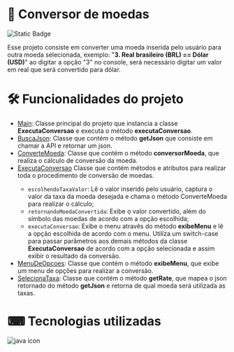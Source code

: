 # 💱 Conversor de moedas
![Static Badge](https://img.shields.io/badge/Status%3A-Conclu%C3%ADdo-green)

Esse projeto consiste em converter uma moeda inserida pelo usuário para outra moeda selecionada, exemplo: "**3. Real brasileiro (BRL) == Dólar (USD)**" ao digitar a opção "3" no console, será necessário digitar um valor em real que será convertido para dólar.

# 🛠️ Funcionalidades do projeto

- <a href=https://github.com/Hugo-Sousa-prog/Challenge--Conversor-de-moedas/blob/main/src/Main.java>Main<a>: Classe principal do projeto que instancia a classe **ExecutaConversao** e executa o método **executaConversao**.
- <a href= https://github.com/Hugo-Sousa-prog/Challenge--Conversor-de-moedas/blob/main/src/br/com/alura/conversosdemoedas/classes/BuscaJson.java>BuscaJson<a>: Classe que contém o método **getJson** que consiste em chamar a API e retornar um json.
- <a href= https://github.com/Hugo-Sousa-prog/Challenge--Conversor-de-moedas/blob/main/src/br/com/alura/conversosdemoedas/classes/ConverteMoeda.java>ConverteMoeda<a>: Classe que contém o método **conversorMoeda**, que realiza o cálculo de conversão da moeda.
- <a href= https://github.com/Hugo-Sousa-prog/Challenge--Conversor-de-moedas/blob/main/src/br/com/alura/conversosdemoedas/classes/ExecutaConversao.java>ExecutaConversao<a> Classe que contém métodos e atributos para realizar toda o procedimento de conversão de moedas. 
  - `escolhendoTaxaValor`: Lê o valor inserido pelo usuário, captura o valor da taxa da moeda desejada e chama o método ConverteMoeda para realizar o cálculo;
  - `retornandoMoedaConvertida`: Exibe o valor convertido, além do símbolo das moedas de acordo com a opção escolhida;
  - `executaConversao`: Exibe o menu atravês do método **exibeMenu** e lê a opção escolhida de acordo com o menu. Utiliza um switch-case para passar parâmetros aos demais métodos da classe **ExecutaConversao** de acordo com a opção selecionada e assim exibir o resultado da conversão.
- <a href=https://github.com/Hugo-Sousa-prog/Challenge--Conversor-de-moedas/blob/main/src/br/com/alura/conversosdemoedas/classes/MenuDeOpcoes.java>MenuDeOpcoes<a>: Classe que contém o método **exibeMenu**, que exibe um menu de opções para realizar a conversão.
- <a href=https://github.com/Hugo-Sousa-prog/Challenge--Conversor-de-moedas/blob/main/src/br/com/alura/conversosdemoedas/classes/SelecionaTaxa.java>SelecionaTaxa<a>: Classe que contém o método **getRate**, que mapea o json retornado do método **getJson** e retorna de qual moeda será utilizada as taxas.

# ⌨ Tecnologias utilizadas
![java icon](https://github.com/user-attachments/assets/c574b613-8587-4926-82a0-65dd18c4df06)
